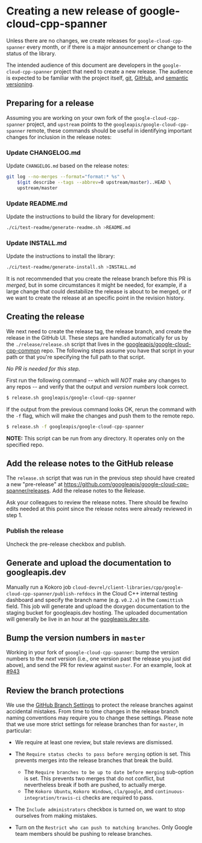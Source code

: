 # Creating a new release of google-cloud-cpp-spanner

Unless there are no changes, we create releases for `google-cloud-cpp-spanner`
every month, or if there is a major announcement or change to the status of the
library.

The intended audience of this document are developers in the
`google-cloud-cpp-spanner` project that need to create a new release. The
audience is expected to be familiar with the project itself, [git][git-docs],
[GitHub][github-guides], and [semantic versioning](https://semver.org).

## Preparing for a release

Assuming you are working on your own fork of the `google-cloud-cpp-spanner`
project, and `upstream` points to the `googleapis/google-cloud-cpp-spanner`
remote, these commands should be useful in identifying important changes for
inclusion in the release notes:

### Update CHANGELOG.md

Update `CHANGELOG.md` based on the release notes:

```bash
git log --no-merges --format="format:* %s" \
    $(git describe --tags --abbrev=0 upstream/master)..HEAD \
    upstream/master
```

### Update README.md

Update the instructions to build the library for development:

```bash
./ci/test-readme/generate-readme.sh >README.md
```

### Update INSTALL.md

Update the instructions to install the library:

```bash
./ci/test-readme/generate-install.sh >INSTALL.md
```

It is not recommended that you create the release branch before this PR is
*merged*, but in some circumstances it might be needed, for example, if a large
change that could destabilize the release is about to be merged, or if we want
to create the release at an specific point in the revision history.

## Creating the release

We next need to create the release tag, the release branch, and create the
release in the GitHub UI. These steps are handled automatically for us by the
`./release/release.sh` script that lives in the
[googleapis/google-cloud-cpp-common](https://github.com/googleapis/google-cloud-cpp-common/blob/master/release/release.sh)
repo. The following steps assume you have that script in your path or that
you're specifying the full path to that script.

*No PR is needed for this step.*

First run the following command -- which will *NOT* make any changes to any
repos -- and verify that the output and *version numbers* look correct.

```bash
$ release.sh googleapis/google-cloud-cpp-spanner
```

If the output from the previous command looks OK, rerun the command with the
`-f` flag, which will make the changes and push them to the remote repo.

```bash
$ release.sh -f googleapis/google-cloud-cpp-spanner
```

**NOTE:** This script can be run from any directory. It operates only on the
specified repo.

## Add the release notes to the GitHub release

The `release.sh` script that was run in the previous step should have created a
new "pre-release" at
https://github.com/googleapis/google-cloud-cpp-spanner/releases. Add the release
notes to the Release.

Ask your colleagues to review the release notes. There should be few/no edits
needed at this point since the release notes were already reviewed in step 1.

### Publish the release

Uncheck the pre-release checkbox and publish.

## Generate and upload the documentation to googleapis.dev

Manually run a Kokoro job
`cloud-devrel/client-libraries/cpp/google-cloud-cpp-spanner/publish-refdocs` in
the Cloud C++ internal testing dashboard and specify the branch name
(e.g. `v0.2.x`) in the `Committish` field. This job will generate and upload
the doxygen documentation to the staging bucket for googleapis.dev hosting. The
uploaded documentation will generally be live in an hour at the
[googleapis.dev site](https://googleapis.dev/cpp/google-cloud-spanner/latest/).

## Bump the version numbers in `master`

Working in your fork of `gooogle-cloud-cpp-spanner`: bump the version numbers
to the *next* version (i.e., one version past the release you just did above),
and send the PR for review against `master`. For an example, look at
[#943](https://github.com/googleapis/google-cloud-cpp-spanner/pull/943)

## Review the branch protections

We use the [GitHub Branch Settings][github-branch-settings] to protect the
release branches against accidental mistakes. From time to time changes in the
release branch naming conventions may require you to change these settings.
Please note that we use more strict settings for release branches than for
`master`, in particular:

* We require at least one review, but stale reviews are dismissed.
* The `Require status checks to pass before merging` option is set.
  This prevents merges into the release branches that break the build.
  * The `Require branches to be up to date before merging` sub-option
    is set. This prevents two merges that do not conflict, but nevertheless
    break if both are pushed, to actually merge.
  * The `Kokoro Ubuntu`, `Kokoro Windows`, `cla/google`, and
    `continuous-integration/travis-ci` checks are required to pass.

* The `Include administrators` checkbox is turned on, we want to stop ourselves
  from making mistakes.

* Turn on the `Restrict who can push to matching branches`. Only Google team
  members should be pushing to release branches.

[git-docs]: https://git-scm.com/doc
[github-guides]: https://guides.github.com/
[github-branch-settings]: https://github.com/googleapis/google-cloud-cpp-spanner/settings/branches
